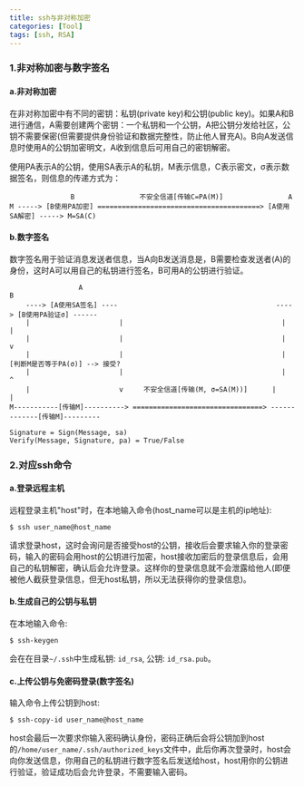 ```yaml
---
title: ssh与非对称加密
categories: [Tool]
tags: [ssh, RSA]
---
```


### 1.非对称加密与数字签名

#### a.非对称加密

在非对称加密中有不同的密钥：私钥(private key)和公钥(public key)。如果A和B进行通信，A需要创建两个密钥：一个私钥和一个公钥，A把公钥分发给社区，公钥不需要保密(但需要提供身份验证和数据完整性，防止他人冒充A)。B向A发送信息时使用A的公钥加密明文，A收到信息后可用自己的密钥解密。

使用PA表示A的公钥，使用SA表示A的私钥，M表示信息，C表示密文，σ表示数据签名，则信息的传递方式为：

                   B                不安全信道[传输C=PA(M)]                A
    M -----> [B使用PA加密] ========================================> [A使用SA解密] -----> M=SA(C)

#### b.数字签名

数字签名用于验证消息发送者信息，当A向B发送消息是，B需要检查发送者(A)的身份，这时A可以用自己的私钥进行签名，B可用A的公钥进行验证。

                     A                                                            B
        ----> [A使用SA签名] ----                                       ----> [B使用PA验证σ] ------
        |                      |                                       |                         |
        |                      |                                       |                         v
        |                      |                                       |                [判断M是否等于PA(σ)] --> 接受?
        |                      |                                       |                         ^
        |                      v     不安全信道[传输(M, σ=SA(M))]      |                         |
    M-----------[传输M]----------> ================================> -------------[传输M]---------

    Signature = Sign(Message, sa)
    Verify(Message, Signature, pa) = True/False

### 2.对应ssh命令

#### a.登录远程主机

远程登录主机"host"时，在本地输入命令(host_name可以是主机的ip地址):

    $ ssh user_name@host_name

请求登录host，这时会询问是否接受host的公钥，接收后会要求输入你的登录密码，输入的密码会用host的公钥进行加密，host接收加密后的登录信息后，会用自己的私钥解密，确认后会允许登录。这样你的登录信息就不会泄露给他人(即便被他人截获登录信息，但无host私钥，所以无法获得你的登录信息)。

#### b.生成自己的公钥与私钥

在本地输入命令:

    $ ssh-keygen

会在在目录`~/.ssh`中生成私钥: `id_rsa`,  公钥: `id_rsa.pub`。

#### c.上传公钥与免密码登录(数字签名)

输入命令上传公钥到host:

    $ ssh-copy-id user_name@host_name

host会最后一次要求你输入密码确认身份，密码正确后会将公钥加到host的`/home/user_name/.ssh/authorized_keys`文件中，此后你再次登录时，host会向你发送信息，你用自己的私钥进行数字签名后发送给host，host用你的公钥进行验证，验证成功后会允许登录，不需要输入密码。

